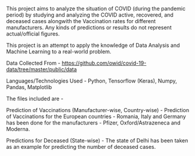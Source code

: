 This project aims to analyze the situation of COVID (during the pandemic period) by studying and analyzing the COVID active, recovered, and deceased cases alongwith the Vaccination rates for different manufacturers. Any kinds of predictions or results do not represent actual/official figures.

This project is an attempt to apply the knowledge of Data Analysis and Machine Learning to a real-world problem. 

Data Collected From - https://github.com/owid/covid-19-data/tree/master/public/data

Languages/Technologies Used - Python, Tensorflow (Keras), Numpy, Pandas, Matplotlib

The files included are - 

Prediction of Vaccinations (Manufacturer-wise, Country-wise) - Prediction of Vaccinations for the European countries - Romania, Italy and Germany has been done for the manufacturers - Pfizer, Oxford/Astrazeneca and Moderna.

Predictions for Deceased (State-wise) - The state of Delhi has been taken as an example for predicting the number of deceased cases.

